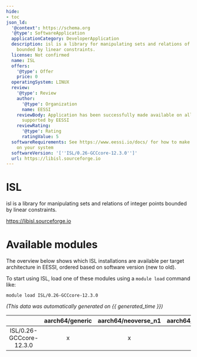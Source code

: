 ```yaml
---
hide:
- toc
json_ld:
  '@context': https://schema.org
  '@type': SoftwareApplication
  applicationCategory: DeveloperApplication
  description: isl is a library for manipulating sets and relations of integer points
    bounded by linear constraints.
  license: Not confirmed
  name: ISL
  offers:
    '@type': Offer
    price: 0
  operatingSystem: LINUX
  review:
    '@type': Review
    author:
      '@type': Organization
      name: EESSI
    reviewBody: Application has been successfully made available on all architectures
      supported by EESSI
    reviewRating:
      '@type': Rating
      ratingValue: 5
  softwareRequirements: See https://www.eessi.io/docs/ for how to make EESSI available
    on your system
  softwareVersion: '[''ISL/0.26-GCCcore-12.3.0'']'
  url: https://libisl.sourceforge.io
---
```


ISL
===


isl is a library for manipulating sets and relations of integer points bounded by linear constraints.

https://libisl.sourceforge.io
# Available modules


The overview below shows which ISL installations are available per target architecture in EESSI, ordered based on software version (new to old).

To start using ISL, load one of these modules using a `module load` command like:

```shell
module load ISL/0.26-GCCcore-12.3.0
```

*(This data was automatically generated on {{ generated_time }})*  

| |aarch64/generic|aarch64/neoverse_n1|aarch64/neoverse_v1|x86_64/generic|x86_64/amd/zen2|x86_64/amd/zen3|x86_64/amd/zen4|x86_64/intel/haswell|x86_64/intel/skylake_avx512|
| :---: | :---: | :---: | :---: | :---: | :---: | :---: | :---: | :---: | :---: |
|ISL/0.26-GCCcore-12.3.0|x|x|x|x|x|x|x|x|x|
